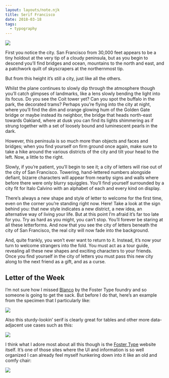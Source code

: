 ```yaml
---
layout: layouts/note.njk
title: Serif Francisco
date: 2018-03-18
tags:
  - typography
---
```


![](https://buttondown.s3.us-west-2.amazonaws.com/images/d6c0dffb-a87e-400a-a44c-28aa59e4cf18.jpg)

First you notice the city. San Francisco from 30,000 feet appears to be a tiny holdout at the very tip of a cloudy peninsula, but as you begin to descend you’ll find bridges and ocean, mountains to the north and east, and a patchwork quilt of skyscrapers at the northernmost tip.

But from this height it’s still a city, just like all the others.

Whilst the plane continues to slowly dip through the atmosphere though you’ll catch glimpses of landmarks, like a lens slowly bending the light into its focus. Do you see the Coit tower yet? Can you spot the buffalo in the park, the decorated trams? Perhaps you’re flying into the city at night, where you’ll find the dim and orange glowing hum of the Golden Gate bridge or maybe instead its neighbor, the bridge that heads north-east towards Oakland, where at dusk you can find its lights shimmering as if strung together with a set of loosely bound and luminescent pearls in the dark.

However, this peninsula is so much more than objects and faces and bridges; when you find yourself on firm ground once again, make sure to take a hike around the various districts of the city and tilt your head to the left. Now, a little to the right.

Slowly, if you’re patient, you’ll begin to see it; a city of letters will rise out of the city of San Francisco. Towering, hand-lettered numbers alongside defiant, bizarre characters will appear from nearby signs and walls where before there were only blurry squiggles. You’ll find yourself surrounded by a city fit for Italo Calvino with an alphabet of each and every kind on display.

There’s always a new shape and style of letter to welcome for the first time, even on the corner you’re standing right now. Here! Take a look at the sign behind you: that new style indicates a new district, a new idea, an alternative way of living your life. But at this point I’m afraid it’s far too late for you. Try as hard as you might, you can’t stop. You’ll forever be staring at all these letterforms. And now that you see the city of letters beneath the city of San Francisco, the real city will now fade into the background.

And, quite frankly, you won’t ever want to return to it. Instead, it’s now your turn to welcome strangers into the fold. You must act as a tour guide, revealing all these new shapes and exciting characters to your friends. Once you find yourself in the city of letters you must pass this new city along to the next friend as a gift, and as a curse.

## Letter of the Week

I’m not sure how I missed [Blanco](https://www.fostertype.com/retail-type/blanco) by the Foster Type foundry and so someone is going to get the sack. But before I do that, here’s an example from the specimen that I particularly like:

![](https://buttondown.s3.us-west-2.amazonaws.com/images/ab89b45d-6a7d-47cc-8399-c4f96d21d95d.png)

Also this sturdy-lookin’ serif is clearly great for tables and other more data-adjacent use cases such as this:

![](https://buttondown.s3.us-west-2.amazonaws.com/images/beecda91-7045-442b-aa6c-9b04858c1407.png)

I think what I adore most about all this though is the [Foster Type](https://www.fostertype.com) website itself. It’s one of those sites where the UI and information is so well organized I can already feel myself hunkering down into it like an old and comfy chair:

![](https://buttondown.s3.us-west-2.amazonaws.com/images/51aa783a-d7cc-4507-8554-8abb68c4fd9b.png)

